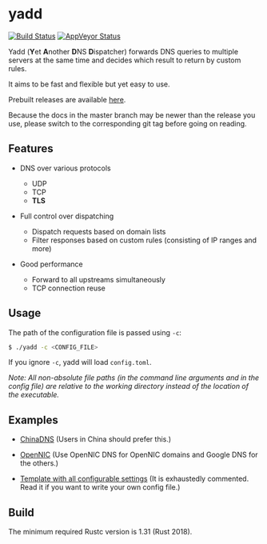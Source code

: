 # yadd

[![Build Status](https://travis-ci.org/sticnarf/yadd.svg?branch=master)](https://travis-ci.org/sticnarf/yadd) [![AppVeyor Status](https://ci.appveyor.com/api/projects/status/github/sticnarf/yadd?branch=master&svg=true)](https://ci.appveyor.com/project/sticnarf/yadd)

Yadd (**Y**et **A**nother **D**NS **D**ispatcher) forwards DNS queries to multiple servers at the same time and decides which result to return by custom rules.

It aims to be fast and flexible but yet easy to use.

Prebuilt releases are available [here](https://github.com/sticnarf/yadd/releases). 

Because the docs in the master branch may be newer than the release you use, please switch to the corresponding git tag before going on reading.

## Features

* DNS over various protocols
  * UDP
  * TCP
  * **TLS**

* Full control over dispatching
  * Dispatch requests based on domain lists
  * Filter responses based on custom rules (consisting of IP ranges and more)

* Good performance
  * Forward to all upstreams simultaneously
  * TCP connection reuse
  
## Usage

The path of the configuration file is passed using `-c`:

```bash
$ ./yadd -c <CONFIG_FILE>
```

If you ignore `-c`, yadd will load `config.toml`.

*Note: All non-absolute file paths (in the command line arguments and in the config file) are relative to the working directory instead of the location of the executable.*

## Examples

* [ChinaDNS](examples/chinadns.toml) (Users in China should prefer this.)

* [OpenNIC](examples/opennic.toml) (Use OpenNIC DNS for OpenNIC domains and Google DNS for the others.)

* [Template with all configurable settings](examples/template.toml)
  (It is exhaustedly commented. Read it if you want to write your own config file.)

## Build

The minimum required Rustc version is 1.31 (Rust 2018).
